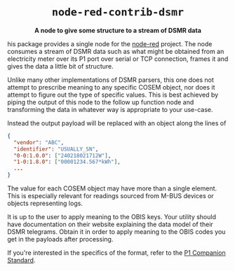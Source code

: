 <div align="center">
  <h1><code>node-red-contrib-dsmr</code></h1>

  <p>
    <strong>A node to give some structure to a stream of DSMR data</strong>
  </p>

</div>

his package provides a single node for the [node-red](https://nodered.org) project. The node
consumes a stream of DSMR data such as what might be obtained from an electricity meter over
its P1 port over serial or TCP connection, frames it and gives the data a little bit of
structure.

Unlike many other implementations of DSMR parsers, this one does not attempt to prescribe
meaning to any specific COSEM object, nor does it attempt to figure out the type of
specific values. This is best achieved by piping the output of this node to the follow up
function node and transforming the data in whatever way is appropriate to your use-case.

Instead the output payload will be replaced with an object along the lines of

```json
{
  "vendor": "ABC",
  "identifier": "USUALLY_SN",
  "0-0:1.0.0": ["240218021712W"],
  "1-0:1.8.0": ["00001234.567*kWh"],
  ...
}
```

The value for each COSEM object may have more than a single element. This is especially
relevant for readings sourced from M-BUS devices or objects representing logs.

It is up to the user to apply meaning to the OBIS keys. Your utility should have
documentation on their website explaining the data model of their DSMR telegrams. Obtain it
in order to apply meaning to the OBIS codes you get in the payloads after processing.

If you're interested in the specifics of the format, refer to the [P1 Companion Standard][std].

[std]: https://www.netbeheernederland.nl/_upload/Files/Slimme_meter_15_a727fce1f1.pdf
